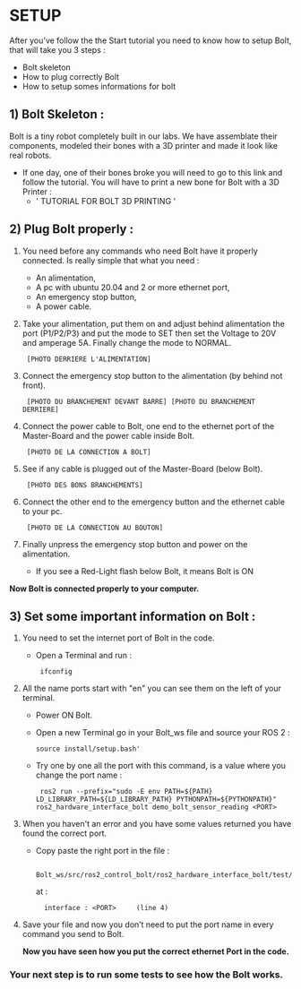 # SETUP

After you've follow the the Start tutorial you need to know how to setup Bolt, that will take you 3 steps :

* Bolt skeleton
* How to plug correctly Bolt
* How to setup somes informations for bolt 



##  1)  Bolt Skeleton :

Bolt is a tiny robot completely built in our labs. We have assemblate their components, modeled their bones with a 3D printer and made it look like real robots. 

  - If one day, one of their bones broke you will need to go to this link and follow the tutorial. You will have to print a new bone for Bolt with a 3D Printer :
      - ' TUTORIAL FOR BOLT 3D PRINTING '


##  2)  Plug Bolt properly :

1) You need before any commands who need Bolt have it properly connected. Is really simple that what you need :

    - An alimentation,
    - A pc with ubuntu 20.04 and 2 or more ethernet port,
    - An emergency stop button,
    - A power cable. 

2) Take your alimentation, put them on and adjust behind alimentation the port (P1/P2/P3) and put the mode to SET then set the Voltage to 20V and amperage 5A. Finally change the mode to NORMAL.

        [PHOTO DERRIERE L'ALIMENTATION]

3) Connect the emergency stop button to the alimentation (by behind not front).

        [PHOTO DU BRANCHEMENT DEVANT BARRE] [PHOTO DU BRANCHEMENT DERRIERE]

4) Connect the power cable to Bolt, one end to the ethernet port of the Master-Board and the power cable inside Bolt.

        [PHOTO DE LA CONNECTION A BOLT]

5) See if any cable is plugged out of the Master-Board (below Bolt).

        [PHOTO DES BONS BRANCHEMENTS]

6) Connect the other end to the emergency button and the ethernet cable to your pc. 

        [PHOTO DE LA CONNECTION AU BOUTON]


7) Finally unpress the emergency stop button and power on the alimentation.

   - If you see a Red-Light flash below Bolt, it means Bolt is ON


**Now Bolt is connected properly to your computer.**


## 3) Set some important information on Bolt :

1) You need to set the internet port of Bolt in the code. 

   - Open a Terminal and run :

          ifconfig

2) All the name ports start with "en" you can see them on the left of your terminal.

    - Power ON Bolt.

    - Open a new Terminal go in your Bolt_ws file and source your ROS 2 :

          source install/setup.bash'

     - Try one by one all the port with this command,  <PORT> is a value where you change the port name :

            ros2 run --prefix="sudo -E env PATH=${PATH} LD_LIBRARY_PATH=${LD_LIBRARY_PATH} PYTHONPATH=${PYTHONPATH}" ros2_hardware_interface_bolt demo_bolt_sensor_reading <PORT>
3) When you haven't an error and you have some values returned you have found the correct port.    

      - Copy paste the right port in the file :
  
             Bolt_ws/src/ros2_control_bolt/ros2_hardware_interface_bolt/test/config_bolt.yaml 
        at :
  
              interface : <PORT>     (line 4) 

4) Save your file and now you don’t need to put the port name in every command you send to Bolt. 

    **Now you have seen how you put the correct ethernet Port in the code.**
  
### Your next step is to run some tests to see how the Bolt works.
